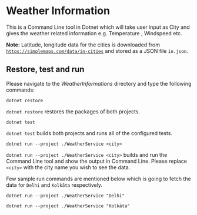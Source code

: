 # Weather Information

This is a Command Line tool in Dotnet which will take user input as City and gives the weather related information e.g. Temperature , Windspeed etc.

**Note:** Latitude, longitude data for the cities is downloaded from [`https://simplemaps.com/data/in-cities`](https://simplemaps.com/data/in-cities) and stored as a JSON file `in.json`.

## Restore, test and run

Please navigate to the *WeatherInformations* directory and type the following commands:

```
dotnet restore
```
`dotnet restore` restores the packages of both projects.

```
dotnet test
```
`dotnet test` builds both projects and runs all of the configured tests.

```
dotnet run --project ./WeatherService <city>  
```
`dotnet run --project ./WeatherService <city>` builds and run the Command Line tool and show the output in Command Line. Please replace `<city>` with the city name you wish to see the data.


Few sample run commands are mentioned below which is going to fetch the data for `Delhi` and `Kolkāta` respectively.

```
dotnet run --project ./WeatherService "Delhi" 
```
```
dotnet run --project ./WeatherService "Kolkāta" 
```
